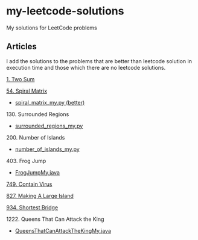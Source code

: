 # my-leetcode-solutions
My solutions for LeetCode problems

## Articles

I add the solutions to the problems that are better than leetcode solution in execution time and those which there are no leetcode solutions.

[1. Two Sum](https://leetcode.com/articles/two-sum/) 

[54. Spiral Matrix](https://leetcode.com/articles/spiral-matrix/)

* [spiral_matrix_my.py (better)](54.spiral-matrix/spiral_matrix_my.py)

130\. Surrounded Regions

* [surrounded_regions_my.py](130.surrounded-regions/surrounded_regions_my.py)

200\. Number of Islands

* [number_of_islands_my.py](200.number-of-islands/number_of_islands_my.py)

403\. Frog Jump

* [FrogJumpMy.java](403.frog-jump/FrogJumpMy.java)

[749. Contain Virus](https://leetcode.com/articles/contain-virus/)

[827. Making A Large Island](https://leetcode.com/articles/making-a-large-island/)

[934. Shortest Bridge](https://leetcode.com/articles/shortest-bridge/)

1222\. Queens That Can Attack the King

* [QueensThatCanAttackTheKingMy.java](1222.queens-that-can-attack-the-king/QueensThatCanAttackTheKingMy.java)
